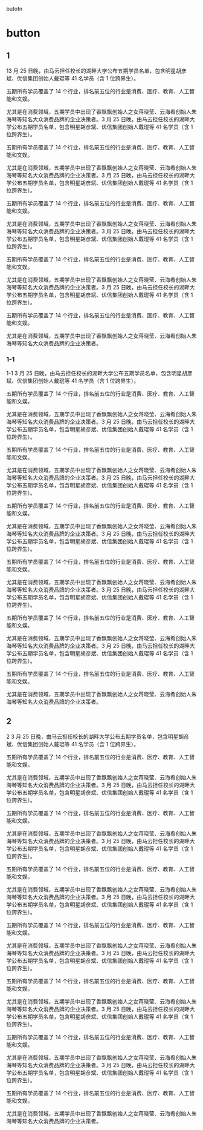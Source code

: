 butotn

# button

## 1

13 月 25 日晚，由马云担任校长的湖畔大学公布五期学员名单，包含明星胡彦斌、优信集团创始人戴琨等 41 名学员（含 1 位跨界生）。

五期所有学员覆盖了 14 个行业，排名前五位的行业是消费、医疗、教育、人工智能和文娱。

尤其是在消费领域，五期学员中出现了香飘飘创始人之女蒋晓莹、云海肴创始人朱海琴等知名大众消费品牌的企业决策者。3 月 25 日晚，由马云担任校长的湖畔大学公布五期学员名单，包含明星胡彦斌、优信集团创始人戴琨等 41 名学员（含 1 位跨界生）。

五期所有学员覆盖了 14 个行业，排名前五位的行业是消费、医疗、教育、人工智能和文娱。

尤其是在消费领域，五期学员中出现了香飘飘创始人之女蒋晓莹、云海肴创始人朱海琴等知名大众消费品牌的企业决策者。3 月 25 日晚，由马云担任校长的湖畔大学公布五期学员名单，包含明星胡彦斌、优信集团创始人戴琨等 41 名学员（含 1 位跨界生）。

五期所有学员覆盖了 14 个行业，排名前五位的行业是消费、医疗、教育、人工智能和文娱。

尤其是在消费领域，五期学员中出现了香飘飘创始人之女蒋晓莹、云海肴创始人朱海琴等知名大众消费品牌的企业决策者。3 月 25 日晚，由马云担任校长的湖畔大学公布五期学员名单，包含明星胡彦斌、优信集团创始人戴琨等 41 名学员（含 1 位跨界生）。

五期所有学员覆盖了 14 个行业，排名前五位的行业是消费、医疗、教育、人工智能和文娱。

尤其是在消费领域，五期学员中出现了香飘飘创始人之女蒋晓莹、云海肴创始人朱海琴等知名大众消费品牌的企业决策者。3 月 25 日晚，由马云担任校长的湖畔大学公布五期学员名单，包含明星胡彦斌、优信集团创始人戴琨等 41 名学员（含 1 位跨界生）。

五期所有学员覆盖了 14 个行业，排名前五位的行业是消费、医疗、教育、人工智能和文娱。

尤其是在消费领域，五期学员中出现了香飘飘创始人之女蒋晓莹、云海肴创始人朱海琴等知名大众消费品牌的企业决策者。

### 1-1

1-1
3 月 25 日晚，由马云担任校长的湖畔大学公布五期学员名单，包含明星胡彦斌、优信集团创始人戴琨等 41 名学员（含 1 位跨界生）。

五期所有学员覆盖了 14 个行业，排名前五位的行业是消费、医疗、教育、人工智能和文娱。

尤其是在消费领域，五期学员中出现了香飘飘创始人之女蒋晓莹、云海肴创始人朱海琴等知名大众消费品牌的企业决策者。3 月 25 日晚，由马云担任校长的湖畔大学公布五期学员名单，包含明星胡彦斌、优信集团创始人戴琨等 41 名学员（含 1 位跨界生）。

五期所有学员覆盖了 14 个行业，排名前五位的行业是消费、医疗、教育、人工智能和文娱。

尤其是在消费领域，五期学员中出现了香飘飘创始人之女蒋晓莹、云海肴创始人朱海琴等知名大众消费品牌的企业决策者。3 月 25 日晚，由马云担任校长的湖畔大学公布五期学员名单，包含明星胡彦斌、优信集团创始人戴琨等 41 名学员（含 1 位跨界生）。

五期所有学员覆盖了 14 个行业，排名前五位的行业是消费、医疗、教育、人工智能和文娱。

尤其是在消费领域，五期学员中出现了香飘飘创始人之女蒋晓莹、云海肴创始人朱海琴等知名大众消费品牌的企业决策者。3 月 25 日晚，由马云担任校长的湖畔大学公布五期学员名单，包含明星胡彦斌、优信集团创始人戴琨等 41 名学员（含 1 位跨界生）。

五期所有学员覆盖了 14 个行业，排名前五位的行业是消费、医疗、教育、人工智能和文娱。

尤其是在消费领域，五期学员中出现了香飘飘创始人之女蒋晓莹、云海肴创始人朱海琴等知名大众消费品牌的企业决策者。3 月 25 日晚，由马云担任校长的湖畔大学公布五期学员名单，包含明星胡彦斌、优信集团创始人戴琨等 41 名学员（含 1 位跨界生）。

五期所有学员覆盖了 14 个行业，排名前五位的行业是消费、医疗、教育、人工智能和文娱。

尤其是在消费领域，五期学员中出现了香飘飘创始人之女蒋晓莹、云海肴创始人朱海琴等知名大众消费品牌的企业决策者。3 月 25 日晚，由马云担任校长的湖畔大学公布五期学员名单，包含明星胡彦斌、优信集团创始人戴琨等 41 名学员（含 1 位跨界生）。

五期所有学员覆盖了 14 个行业，排名前五位的行业是消费、医疗、教育、人工智能和文娱。

尤其是在消费领域，五期学员中出现了香飘飘创始人之女蒋晓莹、云海肴创始人朱海琴等知名大众消费品牌的企业决策者。

## 2

2
3 月 25 日晚，由马云担任校长的湖畔大学公布五期学员名单，包含明星胡彦斌、优信集团创始人戴琨等 41 名学员（含 1 位跨界生）。

五期所有学员覆盖了 14 个行业，排名前五位的行业是消费、医疗、教育、人工智能和文娱。

尤其是在消费领域，五期学员中出现了香飘飘创始人之女蒋晓莹、云海肴创始人朱海琴等知名大众消费品牌的企业决策者。3 月 25 日晚，由马云担任校长的湖畔大学公布五期学员名单，包含明星胡彦斌、优信集团创始人戴琨等 41 名学员（含 1 位跨界生）。

五期所有学员覆盖了 14 个行业，排名前五位的行业是消费、医疗、教育、人工智能和文娱。

尤其是在消费领域，五期学员中出现了香飘飘创始人之女蒋晓莹、云海肴创始人朱海琴等知名大众消费品牌的企业决策者。3 月 25 日晚，由马云担任校长的湖畔大学公布五期学员名单，包含明星胡彦斌、优信集团创始人戴琨等 41 名学员（含 1 位跨界生）。

五期所有学员覆盖了 14 个行业，排名前五位的行业是消费、医疗、教育、人工智能和文娱。

尤其是在消费领域，五期学员中出现了香飘飘创始人之女蒋晓莹、云海肴创始人朱海琴等知名大众消费品牌的企业决策者。3 月 25 日晚，由马云担任校长的湖畔大学公布五期学员名单，包含明星胡彦斌、优信集团创始人戴琨等 41 名学员（含 1 位跨界生）。

五期所有学员覆盖了 14 个行业，排名前五位的行业是消费、医疗、教育、人工智能和文娱。

尤其是在消费领域，五期学员中出现了香飘飘创始人之女蒋晓莹、云海肴创始人朱海琴等知名大众消费品牌的企业决策者。3 月 25 日晚，由马云担任校长的湖畔大学公布五期学员名单，包含明星胡彦斌、优信集团创始人戴琨等 41 名学员（含 1 位跨界生）。

五期所有学员覆盖了 14 个行业，排名前五位的行业是消费、医疗、教育、人工智能和文娱。

尤其是在消费领域，五期学员中出现了香飘飘创始人之女蒋晓莹、云海肴创始人朱海琴等知名大众消费品牌的企业决策者。3 月 25 日晚，由马云担任校长的湖畔大学公布五期学员名单，包含明星胡彦斌、优信集团创始人戴琨等 41 名学员（含 1 位跨界生）。

五期所有学员覆盖了 14 个行业，排名前五位的行业是消费、医疗、教育、人工智能和文娱。

尤其是在消费领域，五期学员中出现了香飘飘创始人之女蒋晓莹、云海肴创始人朱海琴等知名大众消费品牌的企业决策者。3 月 25 日晚，由马云担任校长的湖畔大学公布五期学员名单，包含明星胡彦斌、优信集团创始人戴琨等 41 名学员（含 1 位跨界生）。

五期所有学员覆盖了 14 个行业，排名前五位的行业是消费、医疗、教育、人工智能和文娱。

尤其是在消费领域，五期学员中出现了香飘飘创始人之女蒋晓莹、云海肴创始人朱海琴等知名大众消费品牌的企业决策者。

